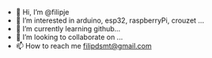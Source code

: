 - 👋 Hi, I’m @filipje
- 👀 I’m interested in arduino, esp32, raspberryPi, crouzet ...
- 🌱 I’m currently learning github...
- 💞️ I’m looking to collaborate on ...
- 📫 How to reach me filipdsmt@gmail.com
<!---
filipje/filipje is a ✨ special ✨ repository because its `README.md` (this file) appears on your GitHub profile.
You can click the Preview link to take a look at your changes.
--->
